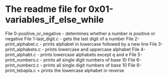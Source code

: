 # The readme file for 0x01-variables_if_else_while
File 0-positive_or_negative - determines whether a number is positive or negative
File 1-last_digit.c - gets the last digit of a number
File 2-print_alphabet.c - prints alphabet in lowercase followed by a new line
File 3-print_alphabets.c - prints lowercase and uppercase alphabet
File 4-print_alphabt.c - prints lowercase alphabets except q and e
File 5-print_numbers.c - prints all single digit numbers of base 10
File 6-print_numberz.c - prints all single digit numbers of base 10
File 6-print_tebapla.c = prints the lowercase alphabet in reverse

